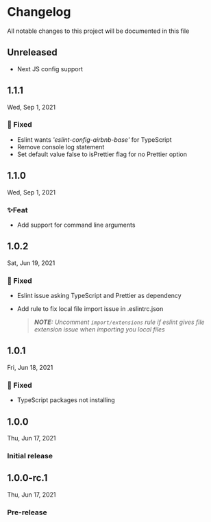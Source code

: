 # Changelog

All notable changes to this project will be documented in this file

## Unreleased

- Next JS config support

## 1.1.1

Wed, Sep 1, 2021

### 🐛 Fixed

- Eslint wants _'eslint-config-airbnb-base'_ for TypeScript
- Remove console log statement
- Set default value false to isPrettier flag for no Prettier option

## 1.1.0

Wed, Sep 1, 2021

### ✨Feat

- Add support for command line arguments

## 1.0.2

Sat, Jun 19, 2021

### 🐛 Fixed

- Eslint issue asking TypeScript and Prettier as dependency
- Add rule to fix local file import issue in .eslintrc.json

  > _**NOTE:** Uncomment `import/extensions` rule if eslint gives file extension issue when importing you local files_

## 1.0.1

Fri, Jun 18, 2021

### 🐛 Fixed

- TypeScript packages not installing

## 1.0.0

Thu, Jun 17, 2021

### Initial release

## 1.0.0-rc.1

Thu, Jun 17, 2021

### Pre-release

